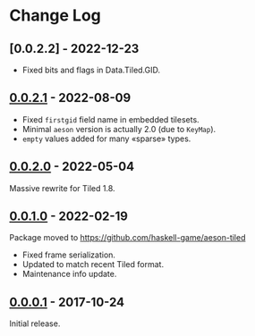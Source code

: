 # Change Log

## [0.0.2.2] - 2022-12-23

- Fixed bits and flags in Data.Tiled.GID.

## [0.0.2.1] - 2022-08-09

- Fixed `firstgid` field name in embedded tilesets.
- Minimal `aeson` version is actually 2.0 (due to `KeyMap`).
- `empty` values added for many «sparse» types.

## [0.0.2.0] - 2022-05-04

Massive rewrite for Tiled 1.8.

## [0.0.1.0] - 2022-02-19

Package moved to https://github.com/haskell-game/aeson-tiled

- Fixed frame serialization.
- Updated to match recent Tiled format.
- Maintenance info update.

## [0.0.0.1] - 2017-10-24

Initial release.

[0.0.2.1]: https://github.com/haskell-game/aeson-tiled/releases/tag/v0.0.2.1
[0.0.2.0]: https://github.com/haskell-game/aeson-tiled/releases/tag/v0.0.2.0
[0.0.1.0]: https://github.com/haskell-game/aeson-tiled/releases/tag/v0.0.1.0
[0.0.0.1]: https://github.com/haskell-game/aeson-tiled/releases/tag/v0.0.0.1

